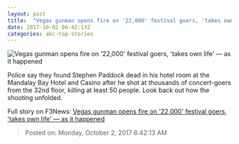 ```yaml
---
layout: post
title:  "Vegas gunman opens fire on '22,000' festival goers, 'takes own life' — as it happened"
date: 2017-10-02 06:42:13Z
categories: abc-top-stories
---
```


![Vegas gunman opens fire on '22,000' festival goers, 'takes own life' — as it happened](http://www.abc.net.au/news/image/9008496-1x1-700x700.jpg)

Police say they found Stephen Paddock dead in his hotel room at the Mandalay Bay Hotel and Casino after he shot at thousands of concert-goers from the 32nd floor, killing at least 50 people. Look back out how the shooting unfolded.


Full story on F3News: [Vegas gunman opens fire on '22,000' festival goers, 'takes own life' — as it happened](http://www.f3nws.com/n/r3d3CF)

> Posted on: Monday, October 2, 2017 6:42:13 AM
